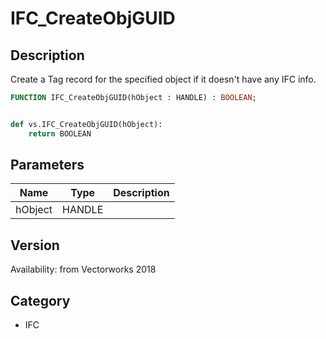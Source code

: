 # IFC_CreateObjGUID

## Description
Create a Tag record for the specified object if it doesn't have any IFC info.

```pascal
FUNCTION IFC_CreateObjGUID(hObject : HANDLE) : BOOLEAN;
```

```python

def vs.IFC_CreateObjGUID(hObject):
    return BOOLEAN
```

## Parameters
|Name|Type|Description|
|---|---|---|
|hObject|HANDLE||

## Version
Availability: from Vectorworks 2018
## Category
* IFC

